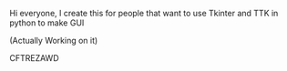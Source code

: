 Hi everyone, I create this for people that want to use Tkinter and TTK in python to make GUI

(Actually Working on it)

CFTREZAWD
